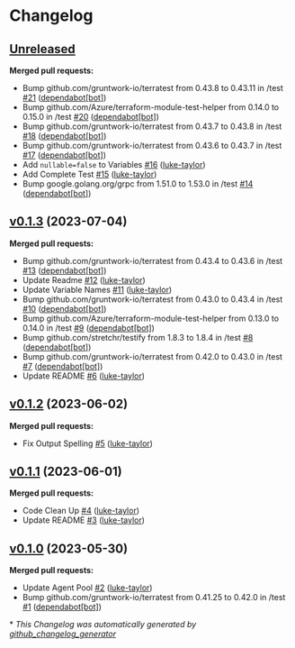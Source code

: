 # Changelog

## [Unreleased](https://github.com/Azure/terraform-azurerm-alz-management/tree/HEAD)

**Merged pull requests:**

- Bump github.com/gruntwork-io/terratest from 0.43.8 to 0.43.11 in /test [\#21](https://github.com/Azure/terraform-azurerm-alz-management/pull/21) ([dependabot[bot]](https://github.com/apps/dependabot))
- Bump github.com/Azure/terraform-module-test-helper from 0.14.0 to 0.15.0 in /test [\#20](https://github.com/Azure/terraform-azurerm-alz-management/pull/20) ([dependabot[bot]](https://github.com/apps/dependabot))
- Bump github.com/gruntwork-io/terratest from 0.43.7 to 0.43.8 in /test [\#18](https://github.com/Azure/terraform-azurerm-alz-management/pull/18) ([dependabot[bot]](https://github.com/apps/dependabot))
- Bump github.com/gruntwork-io/terratest from 0.43.6 to 0.43.7 in /test [\#17](https://github.com/Azure/terraform-azurerm-alz-management/pull/17) ([dependabot[bot]](https://github.com/apps/dependabot))
- Add `nullable=false` to Variables [\#16](https://github.com/Azure/terraform-azurerm-alz-management/pull/16) ([luke-taylor](https://github.com/luke-taylor))
- Add Complete Test [\#15](https://github.com/Azure/terraform-azurerm-alz-management/pull/15) ([luke-taylor](https://github.com/luke-taylor))
- Bump google.golang.org/grpc from 1.51.0 to 1.53.0 in /test [\#14](https://github.com/Azure/terraform-azurerm-alz-management/pull/14) ([dependabot[bot]](https://github.com/apps/dependabot))

## [v0.1.3](https://github.com/Azure/terraform-azurerm-alz-management/tree/v0.1.3) (2023-07-04)

**Merged pull requests:**

- Bump github.com/gruntwork-io/terratest from 0.43.4 to 0.43.6 in /test [\#13](https://github.com/Azure/terraform-azurerm-alz-management/pull/13) ([dependabot[bot]](https://github.com/apps/dependabot))
- Update Readme [\#12](https://github.com/Azure/terraform-azurerm-alz-management/pull/12) ([luke-taylor](https://github.com/luke-taylor))
- Update Variable Names  [\#11](https://github.com/Azure/terraform-azurerm-alz-management/pull/11) ([luke-taylor](https://github.com/luke-taylor))
- Bump github.com/gruntwork-io/terratest from 0.43.0 to 0.43.4 in /test [\#10](https://github.com/Azure/terraform-azurerm-alz-management/pull/10) ([dependabot[bot]](https://github.com/apps/dependabot))
- Bump github.com/Azure/terraform-module-test-helper from 0.13.0 to 0.14.0 in /test [\#9](https://github.com/Azure/terraform-azurerm-alz-management/pull/9) ([dependabot[bot]](https://github.com/apps/dependabot))
- Bump github.com/stretchr/testify from 1.8.3 to 1.8.4 in /test [\#8](https://github.com/Azure/terraform-azurerm-alz-management/pull/8) ([dependabot[bot]](https://github.com/apps/dependabot))
- Bump github.com/gruntwork-io/terratest from 0.42.0 to 0.43.0 in /test [\#7](https://github.com/Azure/terraform-azurerm-alz-management/pull/7) ([dependabot[bot]](https://github.com/apps/dependabot))
- Update README [\#6](https://github.com/Azure/terraform-azurerm-alz-management/pull/6) ([luke-taylor](https://github.com/luke-taylor))

## [v0.1.2](https://github.com/Azure/terraform-azurerm-alz-management/tree/v0.1.2) (2023-06-02)

**Merged pull requests:**

- Fix Output Spelling  [\#5](https://github.com/Azure/terraform-azurerm-alz-management/pull/5) ([luke-taylor](https://github.com/luke-taylor))

## [v0.1.1](https://github.com/Azure/terraform-azurerm-alz-management/tree/v0.1.1) (2023-06-01)

**Merged pull requests:**

- Code Clean Up  [\#4](https://github.com/Azure/terraform-azurerm-alz-management/pull/4) ([luke-taylor](https://github.com/luke-taylor))
- Update README [\#3](https://github.com/Azure/terraform-azurerm-alz-management/pull/3) ([luke-taylor](https://github.com/luke-taylor))

## [v0.1.0](https://github.com/Azure/terraform-azurerm-alz-management/tree/v0.1.0) (2023-05-30)

**Merged pull requests:**

- Update Agent Pool [\#2](https://github.com/Azure/terraform-azurerm-alz-management/pull/2) ([luke-taylor](https://github.com/luke-taylor))
- Bump github.com/gruntwork-io/terratest from 0.41.25 to 0.42.0 in /test [\#1](https://github.com/Azure/terraform-azurerm-alz-management/pull/1) ([dependabot[bot]](https://github.com/apps/dependabot))



\* *This Changelog was automatically generated by [github_changelog_generator](https://github.com/github-changelog-generator/github-changelog-generator)*
